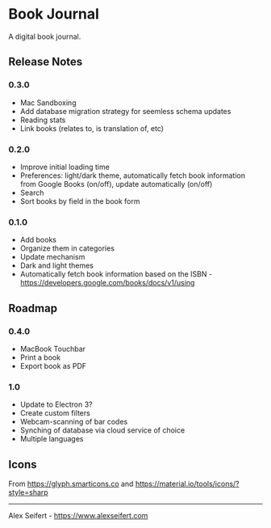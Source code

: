 # Book Journal

A digital book journal.

## Release Notes

### 0.3.0
- Mac Sandboxing
- Add database migration strategy for seemless schema updates
- Reading stats
- Link books (relates to, is translation of, etc)

### 0.2.0
- Improve initial loading time
- Preferences: light/dark theme, automatically fetch book information from Google Books (on/off), update automatically (on/off)
- Search
- Sort books by field in the book form

### 0.1.0
- Add books
- Organize them in categories
- Update mechanism
- Dark and light themes
- Automatically fetch book information based on the ISBN - https://developers.google.com/books/docs/v1/using


## Roadmap

### 0.4.0
- MacBook Touchbar
- Print a book
- Export book as PDF

### 1.0
- Update to Electron 3?
- Create custom filters
- Webcam-scanning of bar codes
- Synching of database via cloud service of choice
- Multiple languages


## Icons

From https://glyph.smarticons.co and https://material.io/tools/icons/?style=sharp

---

Alex Seifert - https://www.alexseifert.com
